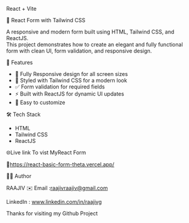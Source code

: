 React + Vite


📝 React Form with Tailwind CSS 


A responsive and modern form built using HTML, Tailwind CSS, and ReactJS.  
This project demonstrates how to create an elegant and fully functional form with clean UI, form validation, and responsive design.


🚀 Features


- 📱 Fully Responsive design for all screen sizes
- 🎨 Styled with Tailwind CSS for a modern look
- ✅ Form validation for required fields
- ⚡ Built with ReactJS for dynamic UI updates
- 🔄 Easy to customize


🛠️ Tech Stack
- HTML
- Tailwind CSS
- ReactJS

  
🌐Live link To vist MyReact Form


🔗https://react-basic-form-theta.vercel.app/



🙋‍♂️ Author

RAAJIV ✉️ Email :raajivraajiv@gmail.com

LinkedIn : www.linkedin.com/in/raajivg

Thanks for visiting my Github Project




 
